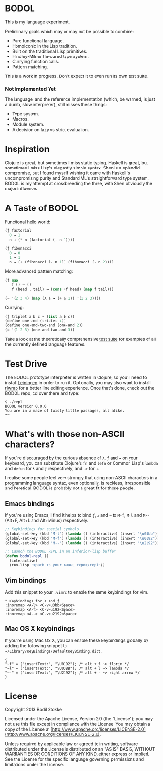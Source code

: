 BODOL
=====

This is my language experiment.

Preliminary goals which may or may not be possible to combine:

* Pure functional language.
* Homoiconic in the Lisp tradition.
* Built on the traditional Lisp primitives.
* Hindley-Milner flavoured type system.
* Currying function calls.
* Pattern matching.

This is a work in progress. Don't expect it to even run its own test
suite.

### Not Implemented Yet

The language, and the reference implementation (which, be warned, is
just a dumb, slow interpreter), still misses these things:

* Type system.
* Macros.
* Module system.
* A decision on lazy vs strict evaluation.

# Inspiration

Clojure is great, but sometimes I miss static typing. Haskell is
great, but sometimes I miss Lisp's elegantly simple syntax. Shen is a
splendid compromise, but I found myself wishing it came with Haskell's
uncompromising purity and Standard ML's straightforward type system.
BODOL is my attempt at crossbreeding the three, with Shen obviously
the major influence.

# A Taste of BODOL

Functional hello world:

```lisp
(ƒ factorial
  0 → 1
  n → (* n (factorial (- n 1))))

(ƒ fibonacci
  0 → 0
  1 → 1
  n → (+ (fibonacci (- n 1)) (fibonacci (- n 2))))
```

More advanced pattern matching:

```lisp
(ƒ map
   f () → ()
   f (head . tail) → (cons (f head) (map f tail)))

(= '(2 3 4) (map (λ a → (+ a 1)) '(1 2 3))))
```

Currying:

```lisp
(ƒ triplet a b c → (list a b c))
(define one-and (triplet 1))
(define one-and-two-and (one-and 2))
(= '(1 2 3) (one-and-two-and 3))
```

Take a look at the theoretically comprehensive
[test suite](src/bodol/test.bodol) for examples of all the currently
defined language features.

# Test Drive

The BODOL prototype interpreter is written in Clojure, so you'll need
to install [Leiningen](http://leiningen.org/) in order to run it.
Optionally, you may also want to install
[rlwrap](http://utopia.knoware.nl/~hlub/rlwrap/#rlwrap) for a better
line editing experience. Once that's done, check out the BODOL repo,
cd over there and type:

```
$ ./repl
BODOL version 0.0.0
You are in a maze of twisty little passages, all alike.
→→
```

# What's with those non-ASCII characters?

If you're discouraged by the curious absence of `λ`, `ƒ` and `→` on
your keyboard, you can substitute Clojure's `fn` and `defn` or Common
Lisp's `lambda` and `defun` for `λ` and `ƒ` respectively, and `->` for
`→`.

I realise some people feel very strongly that using non-ASCII
characters in a programming language syntax, even optionally, is
reckless, irresponsible and heretical. BODOL is probably not a great
fit for those people.

## Emacs bindings

If you're using Emacs, I find it helps to bind `ƒ`, `λ` and `→` to
`M-f`, `M-l` and `M--` (Alt+F, Alt+L and Alt+Minus) respectively.

```lisp
;; Keybindings for special symbols
(global-set-key (kbd "M-l") (lambda () (interactive) (insert "\u03bb"))) ;lambda
(global-set-key (kbd "M-f") (lambda () (interactive) (insert "\u0192"))) ;function
(global-set-key (kbd "M--") (lambda () (interactive) (insert "\u2192"))) ;right arrow

;; Launch the BODOL REPL in an inferior-lisp buffer
(defun bodol-repl ()
  (interactive)
  (run-lisp "<path to your BODOL repo>/repl"))
```

## Vim bindings

Add this snippet to your `.vimrc` to enable the same keybindings for vim.

```vim
" Keybindings for λ and ƒ
:inoremap <A-l> <C-v>u3bb<Space>
:inoremap <A-f> <C-v>u192<Space>
:inoremap <A--> <C-v>u2192<Space>
```

## Mac OS X keybindings

If you're using Mac OS X, you can enable these keybindings globally by
adding the following snippet to
`~/Library/KeyBindings/DefaultKeyBinding.dict`.

```
{
"~f" = ("insertText:", "\U0192"); /* alt + f ~> florin */
"~l" = ("insertText:", "\U03BB"); /* alt + l ~> lambda */
"~-" = ("insertText:", "\U2192"); /* alt + - ~> right arrow */
}
```

# License

Copyright 2013 Bodil Stokke

Licensed under the Apache License, Version 2.0 (the "License"); you
may not use this file except in compliance with the License. You may
obtain a copy of the License at
[http://www.apache.org/licenses/LICENSE-2.0](http://www.apache.org/licenses/LICENSE-2.0).

Unless required by applicable law or agreed to in writing, software
distributed under the License is distributed on an "AS IS" BASIS,
WITHOUT WARRANTIES OR CONDITIONS OF ANY KIND, either express or
implied. See the License for the specific language governing
permissions and limitations under the License.
